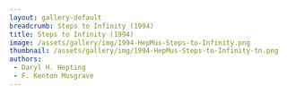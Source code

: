 ```yaml
---
layout: gallery-default
breadcrumb: Steps to Infinity (1994)
title: Steps to Infinity (1994)
image: /assets/gallery/img/1994-HepMus-Steps-to-Infinity.png
thumbnail: /assets/gallery/img/1994-HepMus-Steps-to-Infinity-tn.png
authors:
 - Daryl H. Hepting
 - F. Kenton Musgrave
---
```

